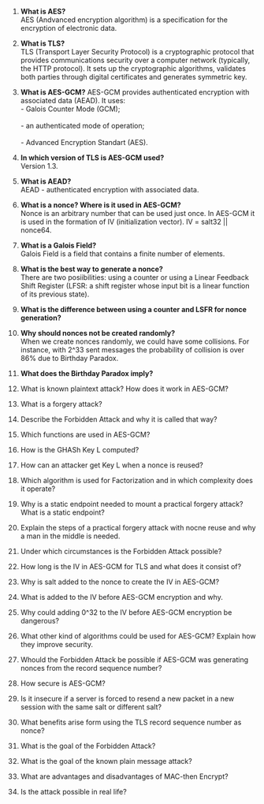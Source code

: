 1. **What is AES?**
<br> AES (Andvanced encryption algorithm) is a specification for the encryption of electronic data. </br>

2. **What is TLS?**
<br> TLS (Transport Layer Security Protocol) is a cryptographic protocol that provides communications security over a computer network (typically, the HTTP protocol). It sets up the cryptographic algorithms, validates both parties through digital certificates and generates symmetric key. </br>

3. **What is AES-GCM?**
AES-GCM provides authenticated encryption with associated data (AEAD). It uses:
<br> - Galois Counter Mode (GCM); </br>
<br> - an authenticated mode of operation; </br>
<br> - Advanced Encryption Standart (AES). </br>

4. **In which version of TLS is AES-GCM used?**
<br> Version 1.3. </br>

5. **What is AEAD?**
<br> AEAD - authenticated encryption with associated data. </br>


6. **What is a nonce? Where is it used in AES-GCM?**
<br> Nonce is an arbitrary number that can be used just once. In AES-GCM it is used in the formation of IV (initialization vector). IV = salt32 || nonce64. </br>

7. **What is a Galois Field?**
<br> Galois Field is a field that contains a finite number of elements. </br>

8. **What is the best way to generate a nonce?**
<br> There are two posiibilities: using a counter or using a Linear Feedback Shift Register (LFSR: a shift register whose input bit is a linear function of its previous state). </br>


9. **What is the difference between using a counter and LSFR for nonce generation?**



10. **Why should nonces not be created randomly?**
<br> When we create nonces randomly, we could have some collisions. For instance, with 2^33 sent messages the probability of collision is over 86% due to Birthday Paradox. </br>

11. **What does the Birthday Paradox imply?**

10. What is known plaintext attack? How does it work in AES-GCM?
2. What is a forgery attack? 
3. Describe the Forbidden Attack and why it is called that way?
3. Which functions are used in AES-GCM?
5. How is the GHASh Key L computed?
6. How can an attacker get Key L when a nonce is reused?
8. Which algorithm is used for Factorization and in which complexity does it operate?
8. Why is a static endpoint needed to mount a practical forgery attack? What is a static endpoint?
9. Explain the steps of a practical forgery attack with nocne reuse and why a man in the middle is needed.
4. Under which circumstances is the Forbidden Attack possible?
7. How long is the IV in AES-GCM for TLS and what does it consist of?
8. Why is salt added to the nonce to create the IV in AES-GCM?
9. What is added to the IV before AES-GCM encryption and why.
10. Why could adding 0^32 to the IV before AES-GCM encryption be dangerous?
11. What other kind of algorithms could be used for AES-GCM? Explain how they improve security.
12. Whould the Forbidden Attack be possible if AES-GCM was generating nonces from the record sequence number?
13. How secure is AES-GCM?
14. Is it insecure if a server is forced to resend a new packet in a new session with the same salt or different salt?
15. What benefits arise form using the TLS record sequence number as nonce? 
17. What is the goal of the Forbidden Attack? 
18. What is the goal of the known plain message attack?
19. What are advantages and disadvantages of MAC-then Encrypt?
20. Is the attack possible in real life? 

